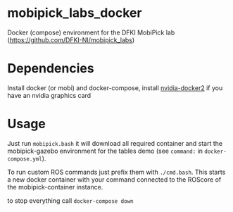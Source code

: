 # mobipick_labs_docker
Docker (compose) environment for the DFKI MobiPick lab (https://github.com/DFKI-NI/mobipick_labs)

# Dependencies
Install docker (or mobi) and docker-compose, install [nvidia-docker2](https://docs.nvidia.com/datacenter/cloud-native/container-toolkit/nvidia-docker.html) if you have an nvidia graphics card

# Usage
Just run `mobipick.bash` it will download all required container and start the mobipick-gazebo environment for the tables demo (see `command:` in `docker-compose.yml`).

To run custom ROS commands just prefix them with `./cmd.bash`. This starts a new docker container with your command connected to the ROScore of the mobipick-container instance.

to stop everything call `docker-compose down`
